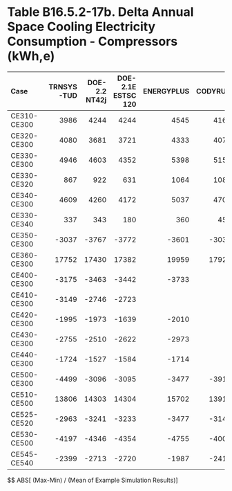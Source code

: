 # Table B16.5.2-17b. Delta Annual Space Cooling Electricity Consumption - Compressors (kWh,e)
| Case        | TRNSYS-TUD | DOE-2.2 NT42j | DOE-2.1E ESTSC 120 | ENERGYPLUS | CODYRUN | HOT3000 |     |   Min |   Max |  Mean | Dev % $$ |     | TEST 0.0.0 | 
|:----------- | ----------:| -------------:| ------------------:| ----------:| -------:| -------:| ---:| -----:| -----:| -----:| --------:| ---:| ----------:| 
| CE310-CE300 |       3986 |          4244 |               4244 |       4545 |    4167 |    4177 |     |  3986 |  4545 |  4227 |     13.2 |     |       4244 | 
| CE320-CE300 |       4080 |          3681 |               3721 |       4333 |    4076 |    4036 |     |  3681 |  4333 |  3988 |     16.4 |     |       3721 | 
| CE330-CE300 |       4946 |          4603 |               4352 |       5398 |    5158 |    4899 |     |  4352 |  5398 |  4893 |     21.4 |     |       4352 | 
| CE330-CE320 |        867 |           922 |                631 |       1064 |    1082 |     863 |     |   631 |  1082 |   905 |     49.8 |     |        631 | 
| CE340-CE300 |       4609 |          4260 |               4172 |       5037 |    4703 |    4524 |     |  4172 |  5037 |  4551 |     19.0 |     |       4172 | 
| CE330-CE340 |        337 |           343 |                180 |        360 |     455 |     375 |     |   180 |   455 |   342 |     80.5 |     |        180 | 
| CE350-CE300 |      -3037 |         -3767 |              -3772 |      -3601 |   -3032 |   -2985 |     | -3772 | -2985 | -3366 |     23.4 |     |      -3772 | 
| CE360-CE300 |      17752 |         17430 |              17382 |      19959 |   17927 |   18065 |     | 17382 | 19959 | 18086 |     14.2 |     |      17382 | 
| CE400-CE300 |      -3175 |         -3463 |              -3442 |      -3733 |         |   -3247 |     | -3733 | -3175 | -3412 |     16.4 |     |      -3442 | 
| CE410-CE300 |      -3149 |         -2746 |              -2723 |            |         |   -3191 |     | -3191 | -2723 | -2952 |     15.9 |     |      -2723 | 
| CE420-CE300 |      -1995 |         -1973 |              -1639 |      -2010 |         |   -1662 |     | -2010 | -1639 | -1856 |     20.0 |     |      -1639 | 
| CE430-CE300 |      -2755 |         -2510 |              -2622 |      -2973 |         |   -2910 |     | -2973 | -2510 | -2754 |     16.8 |     |      -2622 | 
| CE440-CE300 |      -1724 |         -1527 |              -1584 |      -1714 |         |   -1627 |     | -1724 | -1527 | -1635 |     12.1 |     |      -1584 | 
| CE500-CE300 |      -4499 |         -3096 |              -3095 |      -3477 |   -3912 |   -3354 |     | -4499 | -3095 | -3572 |     39.3 |     |      -3095 | 
| CE510-CE500 |      13806 |         14303 |              14304 |      15702 |   13913 |   14230 |     | 13806 | 15702 | 14376 |     13.2 |     |      14304 | 
| CE525-CE520 |      -2963 |         -3241 |              -3233 |      -3477 |   -3148 |   -2742 |     | -3477 | -2742 | -3134 |     23.4 |     |      -3233 | 
| CE530-CE500 |      -4197 |         -4346 |              -4354 |      -4755 |   -4002 |   -4350 |     | -4755 | -4002 | -4334 |     17.4 |     |      -4354 | 
| CE545-CE540 |      -2399 |         -2713 |              -2720 |      -1987 |   -2413 |   -2449 |     | -2720 | -1987 | -2447 |     30.0 |     |      -2720 | 

$$ ABS[ (Max-Min) / (Mean of Example Simulation Results)]


